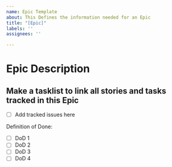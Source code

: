```yaml
---
name: Epic Template
about: This Defines the information needed for an Epic
title: "[Epic]"
labels: ''
assignees: ''

---
```


# Epic Description


## Make a tasklist  to link all stories and tasks tracked in this Epic
- [ ] Add tracked issues here


Definition of Done: 
- [ ] DoD 1
- [ ] DoD 2
- [ ] DoD 3
- [ ] DoD 4
